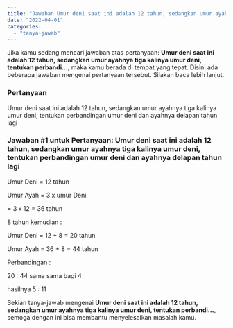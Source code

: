 ```yaml
---
title: "Jawaban Umur deni saat ini adalah 12 tahun, sedangkan umur ayahnya tiga kalinya umur deni, tentukan perbandi..."
date: "2022-04-01"
categories: 
  - "tanya-jawab"
---
```


Jika kamu sedang mencari jawaban atas pertanyaan: **Umur deni saat ini adalah 12 tahun, sedangkan umur ayahnya tiga kalinya umur deni, tentukan perbandi...**, maka kamu berada di tempat yang tepat. Disini ada beberapa jawaban mengenai pertanyaan tersebut. Silakan baca lebih lanjut.

### Pertanyaan

Umur deni saat ini adalah 12 tahun, sedangkan umur ayahnya tiga kalinya umur deni, tentukan perbandingan umur deni dan ayahnya delapan tahun lagi

### Jawaban #1 untuk Pertanyaan: Umur deni saat ini adalah 12 tahun, sedangkan umur ayahnya tiga kalinya umur deni, tentukan perbandingan umur deni dan ayahnya delapan tahun lagi

Umur Deni = 12 tahun

Umur Ayah = 3 x umur Deni

\= 3 x 12 = 36 tahun

8 tahun kemudian :

Umur Deni = 12 + 8 = 20 tahun

Umur Ayah = 36 + 8 = 44 tahun

Perbandingan :

20 : 44 sama sama bagi 4

hasilnya 5 : 11

Sekian tanya-jawab mengenai **Umur deni saat ini adalah 12 tahun, sedangkan umur ayahnya tiga kalinya umur deni, tentukan perbandi...**, semoga dengan ini bisa membantu menyelesaikan masalah kamu.

